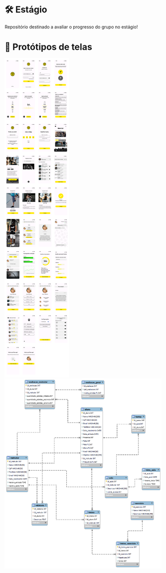 # 🛠️ Estágio
Repositório destinado a avaliar o progresso do grupo no estágio!

# 📱 Protótipos de telas

![Telas](https://github.com/clebersonrch/estagio/blob/a218dce342e0e4522eb6e3528717cf7f410c92be/Telas/Telas.png)
![Modelagem Banco de dados](https://github.com/clebersonrch/estagio/blob/3cb5e604f393a93a5d2301215fc7a1762099ed4d/png%20banco%20de%20dados.png)

